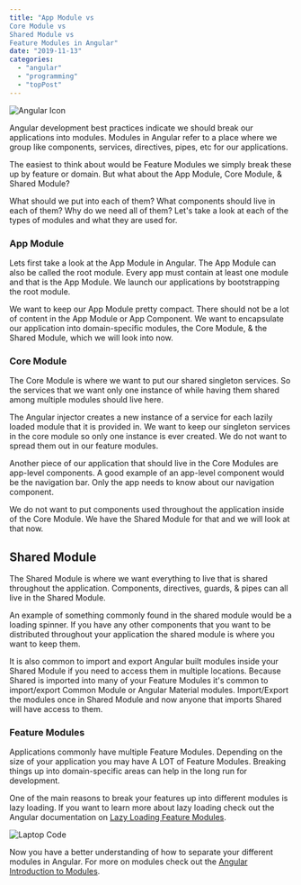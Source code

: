 ```yaml
---
title: "App Module vs 
Core Module vs 
Shared Module vs 
Feature Modules in Angular"
date: "2019-11-13"
categories: 
  - "angular"
  - "programming"
  - "topPost"
---
```


![Angular Icon](/images/ForPosts/angular.png)

Angular development best practices indicate we should break our applications into modules. Modules in Angular refer to a place where we group like components, services, directives, pipes, etc for our applications.

The easiest to think about would be Feature Modules we simply break these up by feature or domain. But what about the App Module, Core Module, & Shared Module?

What should we put into each of them? What components should live in each of them? Why do we need all of them? Let's take a look at each of the types of modules and what they are used for.

### App Module

Lets first take a look at the App Module in Angular. The App Module can also be called the root module. Every app must contain at least one module and that is the App Module. We launch our applications by bootstrapping the root module.

We want to keep our App Module pretty compact. There should not be a lot of content in the App Module or App Component. We want to encapsulate our application into domain-specific modules, the Core Module, & the Shared Module, which we will look into now.

### Core Module

The Core Module is where we want to put our shared singleton services. So the services that we want only one instance of while having them shared among multiple modules should live here.

The Angular injector creates a new instance of a service for each lazily loaded module that it is provided in. We want to keep our singleton services in the core module so only one instance is ever created. We do not want to spread them out in our feature modules.

Another piece of our application that should live in the Core Modules are app-level components. A good example of an app-level component would be the navigation bar. Only the app needs to know about our navigation component.

We do not want to put components used throughout the application inside of the Core Module. We have the Shared Module for that and we will look at that now.

## Shared Module

The Shared Module is where we want everything to live that is shared throughout the application. Components, directives, guards, & pipes can all live in the Shared Module.

An example of something commonly found in the shared module would be a loading spinner. If you have any other components that you want to be distributed throughout your application the shared module is where you want to keep them.

It is also common to import and export Angular built modules inside your Shared Module if you need to access them in multiple locations. Because Shared is imported into many of your Feature Modules it's common to import/export Common Module or Angular Material modules. Import/Export the modules once in Shared Module and now anyone that imports Shared will have access to them.

### Feature Modules

Applications commonly have multiple Feature Modules. Depending on the size of your application you may have A LOT of Feature Modules. Breaking things up into domain-specific areas can help in the long run for development.

One of the main reasons to break your features up into different modules is lazy loading. If you want to learn more about lazy loading check out the Angular documentation on [Lazy Loading Feature Modules](https://angular.io/guide/lazy-loading-ngmodules).

![Laptop Code](/images/ForPosts/laptopWithCode.jpg)

Now you have a better understanding of how to separate your different modules in Angular. For more on modules check out the [Angular Introduction to Modules](https://angular.io/guide/architecture-modules).
